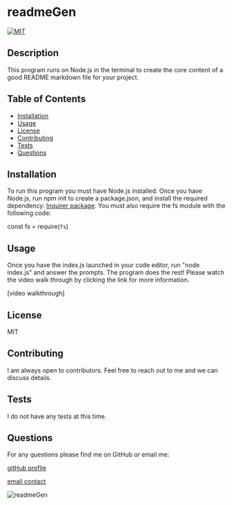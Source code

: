 
# readmeGen
[![MIT](https://img.shields.io/badge/License-MIT-yellow.svg)](https://opensource.org/licenses/MIT)
## Description
This program runs on Node.js in the terminal to create the core content of a good README markdown file for your project. 
## Table of Contents
* [Installation](#installation)
* [Usage](#usage)
* [License](#license)
* [Contributing](#Contributing)
* [Tests](#Tests)
* [Questions](#Questions)
## Installation
To run this program you must have Node.js installed. Once you have Node.js, run npm init to create a package.json, and install the required dependency: [Inquirer package](https://www.npmjs.com/package/inquirer). You must also require the fs module with the following code: 

const fs = require(`fs`)
## Usage 
Once you have the index.js launched in your code editor, run "node index.js" and answer the prompts. The program does the rest! Please watch the video walk through by clicking the link for more information.

[video walkthrough]
## License 
MIT
## Contributing
I am always open to contributors. Feel free to reach out to me and we can discuss details.
## Tests
I do not have any tests at this time.
## Questions
For any questions please find me on GitHub or email me: 

[gitHub profile](https://github.com/caitlinbou)

[email contact](caitlin.bouroncle@gmail.com)

![readmeGen](https://img.shields.io/static/v1?label=readmeGen&message=soEasy&color=blueviolet)
